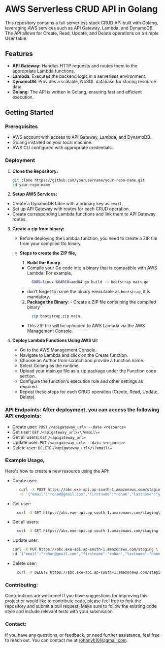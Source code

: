 # AWS Serverless CRUD API in Golang

This repository contains a full serverless stack CRUD API built with Golang, leveraging AWS services such as API Gateway, Lambda, and DynamoDB. The API allows for Create, Read, Update, and Delete operations on a simple User table.

## Features
- **API Gateway:** Handles HTTP requests and routes them to the appropriate Lambda functions.
- **Lambda**: Executes the backend logic in a serverless environment.
- **DynamoDB**: Provides a scalable, NoSQL database for storing resource data.
- **Golang**: The API is written in Golang, ensuring fast and efficient execution.

## Getting Started
### Prerequisites
- AWS account with access to API Gateway, Lambda, and DynamoDB.
- Golang installed on your local machine.
- AWS CLI configured with appropriate credentials.

### Deployment
1. **Clone the Repository:**
   ```bash
   git clone https://github.com/yourusername/your-repo-name.git
   cd your-repo-name
   ```

2. **Setup AWS Services:**
  - Create a DynamoDB table with a primary key as `email`.
  - Set up API Gateway with routes for each CRUD operation.
  - Create corresponding Lambda functions and link them to API Gateway routes.

3. **Create a zip from binary:**
    - Before deploying the Lambda function, you need to create a ZIP file from your compiled Go binary.
    - **Steps to create the ZIP file,**
   
        1. **Build the Binary**:
         - Compile your Go code into a binary that is compatible with AWS Lambda. For example,
            ```bash
              GOOS=linux GOARCH=amd64 go build -o bootstrap main.go
            ```
         - don't forget to name the binary executable as `bootstrap`, it is mandatory.
           
        2. **Package the Binary**:
          - Create a ZIP file containing the compiled binary
           ```bash
             zip bootstrap.zip main
           ```
        - This ZIP file will be uploaded to AWS Lambda via the AWS Management Console.
  

5. **Deploy Lambda Functions Using AWS UI:**
   - Go to the AWS Management Console.
   - Navigate to Lambda and click on the Create function.
   - Choose an Author from scratch and provide a function name.
   - Select Golang as the runtime.
   - Upload your main.go file as a zip package under the Function code section.
   - Configure the function's execution role and other settings as required.
   - Repeat these steps for each CRUD operation (Create, Read, Update, Delete).
  
### **API Endpoints: After deployment, you can access the following API endpoints:**
  - Create user: `POST` `/<apigateway_url> --data <resource>`
  - Get user: `GET` `/<apigateway_url>/\?email\=`
  - Get all users: `GET` `/<apigateway_url>`
  - Update user: `PUT` `/<apigateway_url> --data <resource>`
  - Delete user: `DELETE` `/<apigateway_url>/\?email\=`
  
### **Example Usage,**
  Here's how to create a new resource using the API:
   - Create user:
     ```bash
        curl -X POST https://abc.exe-api.ap-south-1.amazonaws.com/staging \
        -d '{"email":"rohan@gmail.com","firstname":"rohan","lastname":"yh"}'
     ```

   - Get user:
     ```bash
       curl -X GET https://abc.exe-api.ap-south-1.amazonaws.com/staging\?email\=rohan@gmail.com
     ```

   - Get all users:
     ```bash
       curl -X GET https://abc.exe-api.ap-south-1.amazonaws.com/staging
     ```

  - Update user:
      ```bash
      curl -X PUT https://abc.exe-api.ap-south-1.amazonaws.com/staging \
      -d '{"email":"rohan@gmail.com","firstname":"rohan","lastname":"honnakatti"}'
       ```

- Delete user:
  ```bash
    curl -X DELETE https://abc.exe-api.ap-south-1.amazonaws.com/staging\?email\=rohan@gmail.com
  ```

### Contributing:
Contributions are welcome! If you have suggestions for improving this project or would like to contribute code, please feel free to fork the repository and submit a pull request. Make sure to follow the existing code style and include relevant tests with your submission.


### Contact:
If you have any questions, or feedback, or need further assistance, feel free to reach out. You can contact me at rohanyh101@gmail.com.
